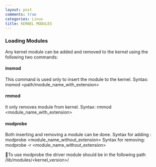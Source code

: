 ```yaml
---
layout: post
comments: true
categories: Linux
title: KERNEL MODULES
---
```


### Loading Modules
Any kernel module can be added and removed to the kernel using the following two commands:

#### insmod 
This command is used only to insert the module to the kernel. 
Syntax: insmod <path/module_name_with_extension>

#### rmmod 
It only removes module from kernel.
Syntax: rmmod <module_name_with_extension>

#### modprobe 
Both inserting and removing a module can be done.
Syntax for adding :
modprobe <module_name_without_extension>
Syntax for removing:
modprobe -r <module_name_without_extension>

To use modprobe the driver module should be in the following path
     /lib/modules/<kernel_version>/


